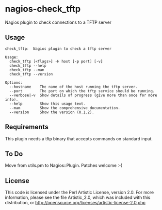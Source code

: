 nagios-check_tftp
=================

Nagios plugin to check connections to a TFTP server


## Usage

    check_tftp:  Nagios plugin to check a tftp server

    Usage:
      check_tftp [<flags>] -H host [-p port] [-v]
      check_tftp --help
      check_tftp --man
      check_tftp --version

    Options:
      --hostname    The name of the host running the tftp server.
      --port        The port on which the tftp service should be running.
      --verbose|-v  Show details of progress (give more than once for more info).
      --help        Show this usage text.
      --man         Show the comprehensive documentation.
      --version     Show the version (0.1.2).


## Requirements

This plugin needs a tftp binary that accepts commands on standard input.


## To Do

Move from utils.pm to Nagios::Plugin.  Patches welcome :-)


## License

This code is licensed under the Perl Artistic License, version 2.0.  For
more information, please see the file Artistic_2.0, which was included with
this distribution, or http://opensource.org/licenses/artistic-license-2.0.php
